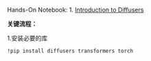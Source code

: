 Hands-On Notebook: 1. [Introduction to Diffusers](https://colab.research.google.com/github/darcula1993/diffusion-models-class-CN/blob/main/unit1/01_introduction_to_diffusers_CN.ipynb)  

 
**关键流程：** 
 
1.安装必要的库
```
!pip install diffusers transformers torch
```
